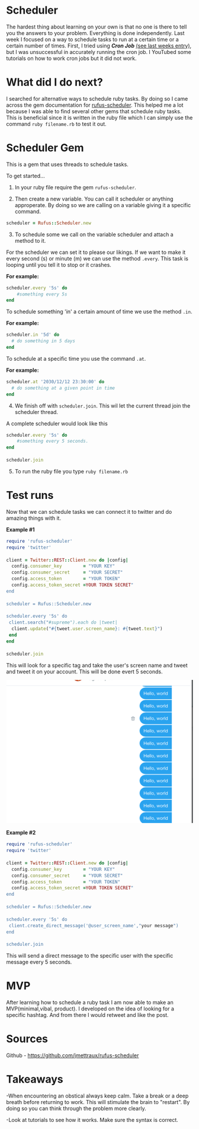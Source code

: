 # Scheduler
The hardest thing about learning on your own is that no one is there to tell you the answers to your problem. Everything is done independently. Last week I focused on a way to schedule tasks to run at a certain time or a certain number of times. First, I tried using _**Cron Job**_ [(see last weeks entry)](entries/entry_six.md), but I was unsuccessful in accurately running the cron job. I YouTubed some tutorials on how to work cron jobs but it did not work.

# What did I do next? 
I searched for alternative ways to schedule ruby tasks. By doing so I came across the gem documentation for [rufus-scheduler](https://github.com/jmettraux/rufus-scheduler). This helped me a lot because I was able to find several other gems that schedule ruby tasks. This is beneficial since it is written in the ruby file which I can simply use the command  `ruby filename.rb` to test it out. 


# Scheduler Gem
This is a gem that uses threads to schedule tasks. 

To get started...

1. In your ruby file require the gem `rufus-scheduler`. 

2. Then create a new variable. You can call it scheduler or anything approperate. By doing so we are calling on a variable giving it a specific command. 

```ruby 
scheduler = Rufus::Scheduler.new
``` 
3. To schedule some we call on the variable scheduler and attach a method to it.

For the scheduler we can set it to please our likings. If we want to make it every second (s) or minute (m) we can use the method `.every`. This task is looping until you tell it to stop or it crashes. 

**For example:**
```ruby 
scheduler.every '5s' do
    #something every 5s
end 
```
To schedule something 'in' a certain amount of time we use the method `.in`. 

**For example:**

```ruby 
scheduler.in '5d' do
  # do something in 5 days
end
```

To schedule at a specific time you use the command `.at`. 

**For example:**

```ruby
scheduler.at '2030/12/12 23:30:00' do
  # do something at a given point in time
end
```


4. We finish off with `scheduler.join`. This wil let the current thread join the scheduler thread. 

A complete scheduler would look like this 

```ruby 
scheduler.every '5s' do
    #something every 5 seconds.
end

scheduler.join
```

5. To run the ruby file you type `ruby filename.rb`

# Test runs 
Now that we can schedule tasks we can connect it to twitter and do amazing things with it. 

**Example #1**
```ruby 
require 'rufus-scheduler'
require 'twitter'

client = Twitter::REST::Client.new do |config|
  config.consumer_key        = "YOUR KEY"
  config.consumer_secret     = "YOUR SECRET"
  config.access_token        = "YOUR TOKEN"
  config.access_token_secret =YOUR TOKEN SECRET" 
end

scheduler = Rufus::Scheduler.new

scheduler.every '5s' do
 client.search("#supreme").each do |tweet|
  client.update("#{tweet.user.screen_name}: #{tweet.text}")
 end
end

scheduler.join
```
This will look for a specific tag and take the user's screen name and tweet and tweet it on your account. This will be done evert 5 seconds. 

<img src="../images/direct_5s.png">


**Example #2**
```ruby 
require 'rufus-scheduler'
require 'twitter'

client = Twitter::REST::Client.new do |config|
  config.consumer_key        = "YOUR KEY"
  config.consumer_secret     = "YOUR SECRET"
  config.access_token        = "YOUR TOKEN"
  config.access_token_secret =YOUR TOKEN SECRET" 
end

scheduler = Rufus::Scheduler.new

scheduler.every '5s' do
 client.create_direct_message('@user_screen_name',"your message")
end

scheduler.join
```
This will send a direct message to the specific user with the specific message every 5 seconds. 


# MVP

After learning how to schedule a ruby task I am now able to make an MVP(minimal,vibal, product). I developed on the idea of looking for a specific hashtag. And from there I would retweet and like the post. 

# Sources
Github - https://github.com/jmettraux/rufus-scheduler

# Takeaways 
-When encountering an obstical always keep calm. Take a break or a deep breath before returning to work. This will stimulate the brain to "restart". By doing so you can think through the problem more clearly.

-Look at tutorials to see how it works. Make sure the syntax is correct. 

